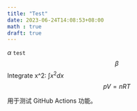```yaml
---
title: "Test"
date: 2023-06-24T14:08:53+08:00
math : true
draft: true
---
```

$\alpha$
`test`
$$\beta$$
Integrate x^2: $\int x^2 dx$
$$pV=nRT$$

用于测试 GitHub Actions 功能。
